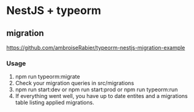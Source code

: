 # NestJS + typeorm

## migration

https://github.com/ambroiseRabier/typeorm-nestjs-migration-example

### Usage

1. npm run typeorm:migrate <myEntity-migration>
2. Check your migration queries in src/migrations
3. npm run start:dev or npm run start:prod or npm run typeorm:run
4. If everything went well, you have up to date entites and a migrations table listing applied migrations.
